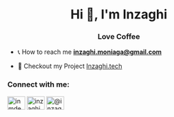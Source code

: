 <h1 align="center">Hi 👋, I'm Inzaghi</h1>
<h3 align="center">Love Coffee</h3>

- 📞 How to reach me **inzaghi.moniaga@gmail.com**

- 💾 Checkout my Project [Inzaghi.tech](Inzaghi.tech)

<p align="left">
<h3 align="left">Connect with me:</h3>
<a href="https://codepen.io/inmdev" target="blank"><img align="center" src="https://cdn.jsdelivr.net/npm/simple-icons@3.0.1/icons/codepen.svg" alt="inmdev" height="30" width="40" /></a>
<a href="https://instagram.com/inzaghi.moniaga" target="blank"><img align="center" src="https://cdn.jsdelivr.net/npm/simple-icons@3.0.1/icons/instagram.svg" alt="inzaghi.moniaga" height="30" width="40" /></a>
<a href="https://www.hackerrank.com/@inzaghi_moniaga" target="blank"><img align="center" src="https://cdn.jsdelivr.net/npm/simple-icons@3.0.1/icons/hackerrank.svg" alt="@inzaghi_moniaga" height="30" width="40" /></a>
</p>

